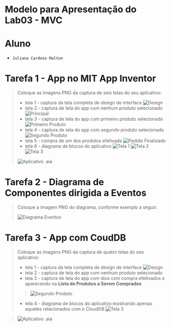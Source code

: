 # Modelo para Apresentação do Lab03 - MVC

# Aluno
* `Juliana Cardoso Malton`

# Tarefa 1 - App no MIT App Inventor

> Coloque as imagens PNG da captura de seis telas do seu aplicativo:
> * tela 1 - captura da tela completa de design de interface
> ![Design](images/design.png)
> * tela 2 - captura de tela do app com nenhum produto selecionado
> ![Principal](images/tela_principal.jpg)
> * tela 3 - captura de tela do app com primeiro produto selecionado
> ![Primeiro Produto](images/1_pedido.jpg)
> * tela 4 - captura de tela do app com segundo produto selecionado
> ![Segundo Produto](images/2_pedido.jpg)
> * tela 5 - compra de um dos produtos efetivada
> ![Pedido Finalizado](images/pedido_finalizado.jpg)
> * tela 6 - diagrama de blocos do aplicativo
> ![Tela 1](images/1.png)
> ![Tela 2](images/2.png)
> ![Tela 3](images/3.png)
>
> ![Aplicativo .aia](app/aplicativo.aia)

# Tarefa 2 - Diagrama de Componentes dirigida a Eventos

> Coloque a imagem PNG do diagrama, conforme exemplo a seguir:
>
> ![Diagrama Eventos](images/diagram_mvc.png)

# Tarefa 3 - App com CoudDB

> Coloque as imagens PNG da captura de quatro telas do seu aplicativo:
> * tela 1 - captura da tela completa de design de interface
> ![Design](images/design.png)
> * tela 2 - captura de tela do app com nenhum produto selecionado
> * tela 3 - captura de tela do app com dois com compra efetivados e aparecendo na **Lista de Produtos a Serem Comprados**
>> ![Segundo Produto](images/2_pedido.jpg)
> * tela 4 - diagrama de blocos do aplicativo mostrando apenas aqueles relacionados com o CloudDB
> ![Tela 3](images/3.png)

> ![Aplicativo .aia](app/aplicativo.aia)